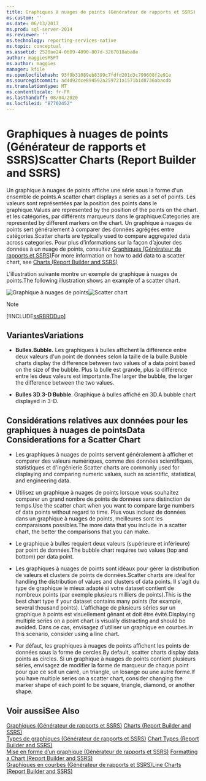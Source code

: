 ```yaml
---
title: Graphiques à nuages de points (Générateur de rapports et SSRS) | Microsoft Docs
ms.custom: ''
ms.date: 06/13/2017
ms.prod: sql-server-2014
ms.reviewer: ''
ms.technology: reporting-services-native
ms.topic: conceptual
ms.assetid: 2520ae24-0609-4890-807d-3267018aba8e
author: maggiesMSFT
ms.author: maggies
manager: kfile
ms.openlocfilehash: 93f9b31089eb8399c7fdfd201d3c799608f2e91e
ms.sourcegitcommit: ad4d92dce894592a259721a1571b1d8736abacdb
ms.translationtype: MT
ms.contentlocale: fr-FR
ms.lasthandoff: 08/04/2020
ms.locfileid: "87702452"
---
```

# <a name="scatter-charts-report-builder-and-ssrs"></a><span data-ttu-id="6e4f1-102">Graphiques à nuages de points (Générateur de rapports et SSRS)</span><span class="sxs-lookup"><span data-stu-id="6e4f1-102">Scatter Charts (Report Builder and SSRS)</span></span>
  <span data-ttu-id="6e4f1-103">Un graphique à nuages de points affiche une série sous la forme d'un ensemble de points.</span><span class="sxs-lookup"><span data-stu-id="6e4f1-103">A scatter chart displays a series as a set of points.</span></span> <span data-ttu-id="6e4f1-104">Les valeurs sont représentées par la position des points dans le graphique.</span><span class="sxs-lookup"><span data-stu-id="6e4f1-104">Values are represented by the position of the points on the chart.</span></span> <span data-ttu-id="6e4f1-105">et les catégories, par différents marqueurs dans le graphique.</span><span class="sxs-lookup"><span data-stu-id="6e4f1-105">Categories are represented by different markers on the chart.</span></span> <span data-ttu-id="6e4f1-106">Un graphique à nuages de points sert généralement à comparer des données agrégées entre catégories.</span><span class="sxs-lookup"><span data-stu-id="6e4f1-106">Scatter charts are typically used to compare aggregated data across categories.</span></span> <span data-ttu-id="6e4f1-107">Pour plus d’informations sur la façon d’ajouter des données à un nuage de points, consultez [Graphiques &#40;Générateur de rapports et SSRS&#41;](charts-report-builder-and-ssrs.md)</span><span class="sxs-lookup"><span data-stu-id="6e4f1-107">For more information on how to add data to a scatter chart, see [Charts &#40;Report Builder and SSRS&#41;](charts-report-builder-and-ssrs.md)</span></span>  
  
 <span data-ttu-id="6e4f1-108">L'illustration suivante montre un exemple de graphique à nuages de points.</span><span class="sxs-lookup"><span data-stu-id="6e4f1-108">The following illustration shows an example of a scatter chart.</span></span>  
  
 <span data-ttu-id="6e4f1-109">![Graphique à nuages de points](../media/rs-scatterchart.gif "Graphique à nuages de points")</span><span class="sxs-lookup"><span data-stu-id="6e4f1-109">![Scatter chart](../media/rs-scatterchart.gif "Scatter chart")</span></span>  
  
> [!NOTE]  
>  [!INCLUDE[ssRBRDDup](../../includes/ssrbrddup-md.md)]  
  
## <a name="variations"></a><span data-ttu-id="6e4f1-110">Variantes</span><span class="sxs-lookup"><span data-stu-id="6e4f1-110">Variations</span></span>  
  
-   <span data-ttu-id="6e4f1-111">**Bulles.**</span><span class="sxs-lookup"><span data-stu-id="6e4f1-111">**Bubble.**</span></span> <span data-ttu-id="6e4f1-112">Les graphiques à bulles affichent la différence entre deux valeurs d'un point de données selon la taille de la bulle.</span><span class="sxs-lookup"><span data-stu-id="6e4f1-112">Bubble charts display the difference between two values of a data point based on the size of the bubble.</span></span> <span data-ttu-id="6e4f1-113">Plus la bulle est grande, plus la différence entre les deux valeurs est importante.</span><span class="sxs-lookup"><span data-stu-id="6e4f1-113">The larger the bubble, the larger the difference between the two values.</span></span>  
  
-   <span data-ttu-id="6e4f1-114">**Bulles 3D**.</span><span class="sxs-lookup"><span data-stu-id="6e4f1-114">**3-D Bubble**.</span></span> <span data-ttu-id="6e4f1-115">Graphique à bulles affiché en 3D.</span><span class="sxs-lookup"><span data-stu-id="6e4f1-115">A bubble chart displayed in 3-D.</span></span>  
  
## <a name="data-considerations-for-a-scatter-chart"></a><span data-ttu-id="6e4f1-116">Considérations relatives aux données pour les graphiques à nuages de points</span><span class="sxs-lookup"><span data-stu-id="6e4f1-116">Data Considerations for a Scatter Chart</span></span>  
  
-   <span data-ttu-id="6e4f1-117">Les graphiques à nuages de points servent généralement à afficher et comparer des valeurs numériques, comme des données scientifiques, statistiques et d'ingénierie.</span><span class="sxs-lookup"><span data-stu-id="6e4f1-117">Scatter charts are commonly used for displaying and comparing numeric values, such as scientific, statistical, and engineering data.</span></span>  
  
-   <span data-ttu-id="6e4f1-118">Utilisez un graphique à nuages de points lorsque vous souhaitez comparer un grand nombre de points de données sans distinction de temps.</span><span class="sxs-lookup"><span data-stu-id="6e4f1-118">Use the scatter chart when you want to compare large numbers of data points without regard to time.</span></span> <span data-ttu-id="6e4f1-119">Plus vous incluez de données dans un graphique à nuages de points, meilleures sont les comparaisons possibles.</span><span class="sxs-lookup"><span data-stu-id="6e4f1-119">The more data that you include in a scatter chart, the better the comparisons that you can make.</span></span>  
  
-   <span data-ttu-id="6e4f1-120">Le graphique à bulles requiert deux valeurs (supérieure et inférieure) par point de données.</span><span class="sxs-lookup"><span data-stu-id="6e4f1-120">The bubble chart requires two values (top and bottom) per data point.</span></span>  
  
-   <span data-ttu-id="6e4f1-121">Les graphiques à nuages de points sont idéaux pour gérer la distribution de valeurs et clusters de points de données.</span><span class="sxs-lookup"><span data-stu-id="6e4f1-121">Scatter charts are ideal for handling the distribution of values and clusters of data points.</span></span> <span data-ttu-id="6e4f1-122">Il s'agit du type de graphique le mieux adapté si votre dataset contient de nombreux points (par exemple plusieurs milliers de points).</span><span class="sxs-lookup"><span data-stu-id="6e4f1-122">This is the best chart type if your dataset contains many points (for example, several thousand points).</span></span> <span data-ttu-id="6e4f1-123">L'affichage de plusieurs séries sur un graphique à points est visuellement gênant et doit être évité.</span><span class="sxs-lookup"><span data-stu-id="6e4f1-123">Displaying multiple series on a point chart is visually distracting and should be avoided.</span></span> <span data-ttu-id="6e4f1-124">Dans ce cas, envisagez d'utiliser un graphique en courbes.</span><span class="sxs-lookup"><span data-stu-id="6e4f1-124">In this scenario, consider using a line chart.</span></span>  
  
-   <span data-ttu-id="6e4f1-125">Par défaut, les graphiques à nuages de points affichent les points de données sous la forme de cercles.</span><span class="sxs-lookup"><span data-stu-id="6e4f1-125">By default, scatter charts display data points as circles.</span></span> <span data-ttu-id="6e4f1-126">Si un graphique à nuages de points contient plusieurs séries, envisagez de modifier la forme de marqueur de chaque point pour que ce soit un carré, un triangle, un losange ou une autre forme.</span><span class="sxs-lookup"><span data-stu-id="6e4f1-126">If you have multiple series on a scatter chart, consider changing the marker shape of each point to be square, triangle, diamond, or another shape.</span></span>  
  
## <a name="see-also"></a><span data-ttu-id="6e4f1-127">Voir aussi</span><span class="sxs-lookup"><span data-stu-id="6e4f1-127">See Also</span></span>  
 <span data-ttu-id="6e4f1-128">[Graphiques &#40;Générateur de rapports et SSRS&#41;](charts-report-builder-and-ssrs.md) </span><span class="sxs-lookup"><span data-stu-id="6e4f1-128">[Charts &#40;Report Builder and SSRS&#41;](charts-report-builder-and-ssrs.md) </span></span>  
 <span data-ttu-id="6e4f1-129">[Types de graphiques &#40;Générateur de rapports et SSRS&#41;](chart-types-report-builder-and-ssrs.md) </span><span class="sxs-lookup"><span data-stu-id="6e4f1-129">[Chart Types &#40;Report Builder and SSRS&#41;](chart-types-report-builder-and-ssrs.md) </span></span>  
 <span data-ttu-id="6e4f1-130">[Mise en forme d’un graphique &#40;Générateur de rapports et SSRS&#41;](formatting-a-chart-report-builder-and-ssrs.md) </span><span class="sxs-lookup"><span data-stu-id="6e4f1-130">[Formatting a Chart &#40;Report Builder and SSRS&#41;](formatting-a-chart-report-builder-and-ssrs.md) </span></span>  
 [<span data-ttu-id="6e4f1-131">Graphiques en courbes &#40;Générateur de rapports et SSRS&#41;</span><span class="sxs-lookup"><span data-stu-id="6e4f1-131">Line Charts &#40;Report Builder and SSRS&#41;</span></span>](line-charts-report-builder-and-ssrs.md)  
  
  
